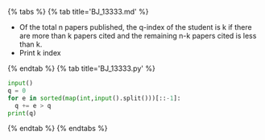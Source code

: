 {% tabs %}
{% tab title='BJ_13333.md' %}

* Of the total n papers published, the q-index of the student is k if there are more than k papers cited and the remaining n-k papers cited is less than k.
* Print k index

{% endtab %}
{% tab title='BJ_13333.py' %}

```py
input()
q = 0
for e in sorted(map(int,input().split()))[::-1]:
  q += e > q
print(q)
```

{% endtab %}
{% endtabs %}